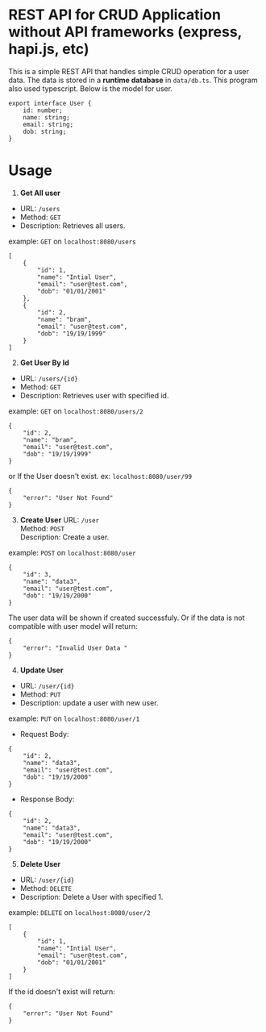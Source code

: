 # REST API for CRUD Application without API frameworks (express, hapi.js, etc)  

This is a simple REST API that handles simple CRUD operation for a user data. The data is stored in a **runtime database** in `data/db.ts`. This program also used typescript. Below is the model for user.

```
export interface User {
    id: number;
    name: string;
    email: string;
    dob: string;
}
```

# Usage

1. **Get All user**  
- URL: `/users`  
- Method: `GET`  
- Description: Retrieves all users.

example: `GET` on `localhost:8080/users`
```
[
    {
        "id": 1,
        "name": "Intial User",
        "email": "user@test.com",
        "dob": "01/01/2001"
    },
    {
        "id": 2,
        "name": "bram",
        "email": "user@test.com",
        "dob": "19/19/1999"
    }
]
```

2. **Get User By Id**  
- URL: `/users/{id}`  
- Method: `GET`  
- Description: Retrieves user with specified id.

example: `GET` on `localhost:8080/users/2`
```
{
    "id": 2,
    "name": "bram",
    "email": "user@test.com",
    "dob": "19/19/1999"
}
```
or If the User doesn't exist. ex: `localhost:8080/user/99`
```
{
    "error": "User Not Found"
}
```

3. **Create User**
URL: `/user`  
Method: `POST`  
Description: Create a user.

example: `POST` on `localhost:8080/user`
```
{
    "id": 3,
    "name": "data3",
    "email": "user@test.com",
    "dob": "19/19/2000"
}
```
The user data will be shown if created successfuly. Or if the data is not compatible with user model will return:
```
{
    "error": "Invalid User Data "
}
```

4. **Update User**
- URL: `/user/{id}`  
- Method: `PUT`  
- Description: update a user with new user.

example: `PUT` on `localhost:8080/user/1`  
- Request Body:
```
{
    "id": 2,
    "name": "data3",
    "email": "user@test.com",
    "dob": "19/19/2000"
}
```
- Response Body:
```
{
    "id": 2,
    "name": "data3",
    "email": "user@test.com",
    "dob": "19/19/2000"
}
```

5. **Delete User**
- URL: `/user/{id}`  
- Method: `DELETE`  
- Description: Delete a User with specified 1.

example: `DELETE` on `localhost:8080/user/2`  
```
[
    {
        "id": 1,
        "name": "Intial User",
        "email": "user@test.com",
        "dob": "01/01/2001"
    }
]
```
If the id doesn't exist will return:
```
{
    "error": "User Not Found"
}
```